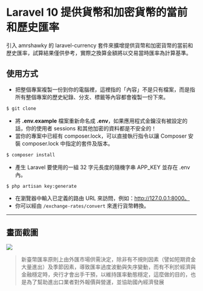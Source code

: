 # Laravel 10 提供貨幣和加密貨幣的當前和歷史匯率

引入 amrshawky 的 laravel-currency 套件來擴增提供貨幣和加密貨幣的當前和歷史匯率，試算結果僅供參考，實際之換算金額將以交易當時匯率為計算基準。

## 使用方式
- 把整個專案複製一份到你的電腦裡，這裡指的「內容」不是只有檔案，而是指所有整個專案的歷史紀錄、分支、標籤等內容都會複製一份下來。
```sh
$ git clone
```
- 將 __.env.example__ 檔案重新命名成 __.env__，如果應用程式金鑰沒有被設定的話，你的使用者 sessions 和其他加密的資料都是不安全的！
- 當你的專案中已經有 composer.lock，可以直接執行指令以讓 Composer 安裝 composer.lock 中指定的套件及版本。
```sh
$ composer install
```
- 產生 Laravel 要使用的一組 32 字元長度的隨機字串 APP_KEY 並存在 .env 內。
```sh
$ php artisan key:generate
```
- 在瀏覽器中輸入已定義的路由 URL 來訪問，例如：http://127.0.0.1:8000。
- 你可以經由 `/exchange-rates/convert` 來進行貨幣轉換。

----

## 畫面截圖
![](https://i.imgur.com/6UroWiE.png)
> 新臺幣匯率原則上由外匯市場供需決定，除非有不規則因素（譬如短期資金大量進出）及季節因素，導致匯率過度波動與失序變動，而有不利於經濟與金融穩定時，央行才會出手干預，以維持匯率動態穩定，這麼做的目的，也是為了幫助進出口業者對外報價與營運，並協助國內經濟發展
